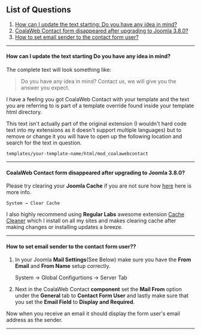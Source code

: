 ## List of Questions
1.  [How can I update the text starting: Do you have any idea in mind?](#q1)
2.  [CoalaWeb Contact form disappeared after upgrading to Joomla 3.8.0?](#q2)
2.  [How to set email sender to the contact form user?](#q3)

***

#### <a class="doc-top" name="q1"></a>How can I update the text starting **Do you have any idea in mind?**

The complete text will look something like:

> Do you have any idea in mind? Contact us, we will give you the answer you expect. 

I have a feeling you got CoalaWeb Contact with your template and the text you are referring to is part of a template override found inside your template html directory.

This text isn't actually part of the original extension (I wouldn't hard code text into my extensions as it doesn't support multiple languages) but to remove or change it you will have to open up the following location and search for the text in question.

    templates/your-template-name/html/mod_coalawebcontact

***

#### <a class="doc-top" name="q2"></a>CoalaWeb Contact form disappeared after upgrading to Joomla **3.8.0**?

Please try clearing your **Joomla Cache** if you are not sure how [here](https://docs.joomla.org/Help37:Site_Maintenance_Clear_Cache) here is more info.

    System → Clear Cache
    
I also highly recommend using **Regular Labs** awesome extension [Cache Cleaner](https://www.regularlabs.com/extensions/cachecleaner) which I install on all my sites and makes clearing cache after making changes or installing updates a breeze.

***

#### <a class="doc-top" name="q3"></a>How to set email sender to the contact form user??

1. In your Joomla **Mail Settings**(See Below) make sure you have the **From Email** and **From Name** setup correctly.


    System → Global Configurtions → Server Tab

2. Next in the CoalaWeb Contact **component** set the **Mail From** option under the **General** tab to **Contact Form User** and lastly make sure that you set the **Email Field** to **Display and Required**.

<div class="uk-alert">Now when you receive an email it should display the form user's email address as the sender.</div>

***